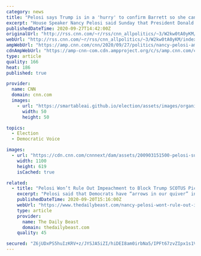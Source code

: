```yaml
---
category: news
title: "Pelosi says Trump is in a 'hurry' to confirm Barrett so she can partake in Obamacare case"
excerpt: "House Speaker Nancy Pelosi said Sunday that President Donald Trump is in a \"hurry\" to confirm his Supreme Court nominee so that the conservative jurist can participate in a highly consequential Obamacare case the court is set to hear days after the election.\n    \n"
publishedDateTime: 2020-09-27T14:42:00Z
originalUrl: "http://rss.cnn.com/~r/rss/cnn_allpolitics/~3/W2kw0tA0yKM/index.html"
webUrl: "http://rss.cnn.com/~r/rss/cnn_allpolitics/~3/W2kw0tA0yKM/index.html"
ampWebUrl: "https://amp.cnn.com/cnn/2020/09/27/politics/nancy-pelosi-amy-coney-barrett-obamacare-cnntv/index.html"
cdnAmpWebUrl: "https://amp-cnn-com.cdn.ampproject.org/c/s/amp.cnn.com/cnn/2020/09/27/politics/nancy-pelosi-amy-coney-barrett-obamacare-cnntv/index.html"
type: article
quality: 166
heat: 186
published: true

provider:
  name: CNN
  domain: cnn.com
  images:
    - url: "https://smartableai.github.io/election/assets/images/organizations/cnn.com-50x50.jpg"
      width: 50
      height: 50

topics:
  - Election
  - Democratic Voice

images:
  - url: "https://cdn.cnn.com/cnnnext/dam/assets/200903151500-pelosi-super-tease.jpg"
    width: 1100
    height: 619
    isCached: true

related:
  - title: "Pelosi Won’t Rule Out Impeachment to Block Trump SCOTUS Pick"
    excerpt: "Pelosi said that Democrats have “arrows in our quiver” in order to stall the process of confirming President Trump’s Supreme Court nominee."
    publishedDateTime: 2020-09-20T15:16:00Z
    webUrl: "https://www.thedailybeast.com/nancy-pelosi-wont-rule-out-impeachment-to-block-trump-scotus-pick"
    type: article
    provider:
      name: The Daily Beast
      domain: thedailybeast.com
    quality: 45

secured: "Z6jUDxPS5huIzKRV+z/JYSJA5iZI/hiDEI8am0irbNa5/IPFt67zvZIpx1s1VmhBgy1yEvFbUSVpwAzPdCb1H+vKJHMQ5CYyUO/qYwHS2oVgxvEfOMygKhKquPGD/ZJi/4BH7hIohTkXARRP6im6R0xZxSRRYVXsN5ZsHu8/MoSqpfyguPiZyJRt70fibrtCgkbPtCWqG2BnUQm3Psn2qmI2/c+BAt0hIXOsAeg6L3cpZO9fLN/4Y16GNeJ3HFFIMItMOnw/3nZModCdMVRNHeRA5U6y4+/UA+uDg5DjvsLGmhCNbAlNkMRr7Y7kdaW7IRPDhsfGXn87cz/q9YSSHS97aTjXpv7hYbDH4IPf4Ro=;0jTR22VJUrZigfWyyAESzg=="
---
```


